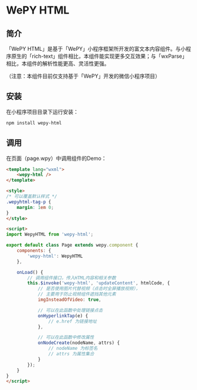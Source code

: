 # WePY HTML

## 简介

「WePY HTML」是基于「WePY」小程序框架所开发的富文本内容组件。与小程序原生的「rich-text」组件相比，本组件能实现更多交互效果；与「wxParse」相比，本组件的解析性能更高、灵活性更强。

（注意：本组件目前仅支持基于「WePY」开发的微信小程序项目）

## 安装

在小程序项目目录下运行安装：

``` bash
npm install wepy-html
```

## 调用

在页面（page.wpy）中调用组件的Demo：

``` html
<template lang="wxml">
	<wepy-html />
</template>

<style>
/* 可以覆盖默认样式 */
.wepyhtml-tag-p {
	margin: 1em 0;
}
</style>

<script>
import WepyHTML from 'wepy-html';

export default class Page extends wepy.component {
	components: {
		'wepy-html': WepyHTML
	},

	onLoad() {
		// 调用组件接口，传入HTML内容和相关参数
		this.$invoke('wepy-html', 'updateContent', htmlCode, {
			// 是否使用图片代替视频（点击时全屏播放视频），
			// 主要用于防止视频组件遮挡其他元素
			imgInsteadOfVideo: true,

			// 可以在此函数中处理链接点击
			onHyperlinkTap(e) {
				// e.href 为链接地址
			},

			// 可以在此函数中修改属性
			onNodeCreate(nodeName, attrs) {
				// nodeName 为标签名
				// attrs 为属性集合
			}
		});
	}
}
</script>
```